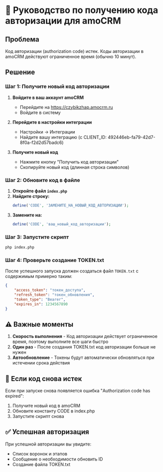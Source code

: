 # 🔑 Руководство по получению кода авторизации для amoCRM

## Проблема
Код авторизации (authorization code) истек. Коды авторизации в amoCRM действуют ограниченное время (обычно 10 минут).

## Решение

### Шаг 1: Получите новый код авторизации

1. **Войдите в ваш аккаунт amoCRM**
   - Перейдите на https://czybikzhap.amocrm.ru
   - Войдите в систему

2. **Перейдите в настройки интеграции**
   - Настройки → Интеграции
   - Найдите вашу интеграцию (с CLIENT_ID: 492446eb-fa79-42d7-8f0a-f2d2d57badc6)

3. **Получите новый код**
   - Нажмите кнопку "Получить код авторизации"
   - Скопируйте новый код (длинная строка символов)

### Шаг 2: Обновите код в файле

1. **Откройте файл `index.php`**
2. **Найдите строку:**
   ```php
   define('CODE', 'ЗАМЕНИТЕ_НА_НОВЫЙ_КОД_АВТОРИЗАЦИИ');
   ```
3. **Замените на:**
   ```php
   define('CODE', 'ваш_новый_код_авторизации');
   ```

### Шаг 3: Запустите скрипт

```bash
php index.php
```

### Шаг 4: Проверьте создание TOKEN.txt

После успешного запуска должен создаться файл `TOKEN.txt` с содержимым примерно таким:

```json
{
    "access_token": "токен_доступа",
    "refresh_token": "токен_обновления", 
    "token_type": "Bearer",
    "expires_in": 1234567890
}
```

## ⚠️ Важные моменты

1. **Скорость выполнения** - Код авторизации действует ограниченное время, поэтому выполните все шаги быстро
2. **Один раз** - После создания TOKEN.txt код авторизации больше не нужен
3. **Автообновление** - Токены будут автоматически обновляться при истечении срока действия

## 🔄 Если код снова истек

Если при запуске снова появляется ошибка "Authorization code has expired":
1. Получите новый код в amoCRM
2. Обновите константу CODE в index.php
3. Запустите скрипт снова

## ✅ Успешная авторизация

При успешной авторизации вы увидите:
- Список воронок и этапов
- Сообщение о необходимости обновить ID
- Создание файла TOKEN.txt


